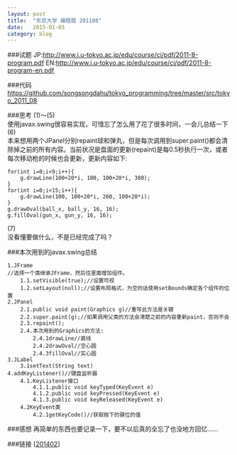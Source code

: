 ```yaml
---
layout: post
title:  "东京大学 编程题 201108"
date:   2015-01-03
category: blog
---
```

###试题
JP:http://www.i.u-tokyo.ac.jp/edu/course/ci/pdf/2011-8-program.pdf
EN:http://www.i.u-tokyo.ac.jp/edu/course/ci/pdf/2011-8-program-en.pdf

###代码
https://github.com/songsongdahu/tokyo_programming/tree/master/src/tokyo_2011_08

###思考
(1)～(5)<br>
使用javax.swing很容易实现，可惜忘了怎么用了花了很多时间，一会儿总结一下<br>
(6)<br>
本来想用两个JPanel分别repaint球和弹丸，但是每次调用到super.paint()都会清除掉之前的所有内容。当前状况是盘面的更新(repaint)是每0.5秒执行一次，或者每次移动枪的时候也会更新，更新内容如下:
<pre><code>for(int i=0;i<9;i++){
	g.drawLine(100+20*i, 100, 100+20*i, 380);
}
for(int i=0;i<15;i++){
	g.drawLine(100, 100+20*i, 260, 100+20*i);
}
g.drawOval(ball_x, ball_y, 16, 16);
g.fillOval(gun_x, gun_y, 16, 16);
</code></pre>
(7)<br>
没看懂要做什么，不是已经完成了吗？<br>

###本次用到的javax.swing总结
<pre><code>1.JFrame
//选择一个类继承JFrame，然后往里面增加组件。
	1.1.setVisible(true);//设置可视
	1.2.setLayout(null);//设置布局格式，为空的话使用setBounds确定各个组件的位置
2.JPanel
	2.1.public void paint(Graphics g)//重写此方法是关键
	2.2.super.paint(g);//如果调用父类的方法会清楚之前的内容重新paint，否则不会
	2.3.repaint();
	2.4.本次用到的Graphics的方法:
		2.4.1drawLine//直线
		2.4.2drawOval//空心圆
		2.4.3fillOval//实心圆
3.JLabel
	3.1setText(String text)
4.addKeyListener()//键盘监听器
	4.1.KeyListener接口
		4.1.1.public void keyTyped(KeyEvent e)
		4.1.2.public void keyPressed(KeyEvent e)
		4.1.3.public void keyReleased(KeyEvent e)
	4.2KeyEvent类
		4.2.1getKeyCode()//获取按下的键位的值
</code></pre>

###感想
再简单的东西也要记录一下，要不以后真的全忘了也没地方回忆……

###链接
[<a href="http://127.0.0.1:4000/2015/01/tokyo-2014-02/">201402</a>]